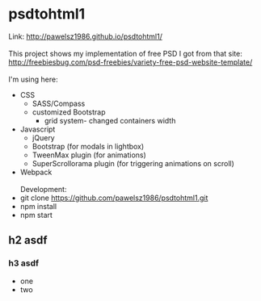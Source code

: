 # psdtohtml1
Link: http://pawelsz1986.github.io/psdtohtml1/<br /><br />
This project shows my implementation of free PSD I got from that site:  
http://freebiesbug.com/psd-freebies/variety-free-psd-website-template/<br />
<br />
I'm using here:<br />
* CSS
  * SASS/Compass <br />
  * customized Bootstrap <br />
    * grid system- changed containers width<br />
* Javascript
  * jQuery <br />
  * Bootstrap (for modals in lightbox) <br />
  * TweenMax plugin (for animations) <br />
  * SuperScrollorama plugin (for triggering animations on scroll) <br />
* Webpack<br /><br />
Development:<br />
* git clone https://github.com/pawelsz1986/psdtohtml1.git
* npm install
* npm start
<h2>h2 asdf</h2>
<h3>h3 asdf</h3>
<ul>
    <li>one</li>
    <li>two</li>
</ul>


